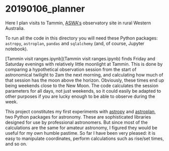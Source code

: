 # 20190106_planner

Here I plan visits to Tammin, [ASWA's](https://aswa-inc.org.au) observatory site in rural Western Australia.

To run all the code in this directory you will need these Python packages: `astropy`, `astroplan`, `pandas` and `sqlalchemy` (and, of course, Jupyter notebook).

[Tammin visit ranges.ipynb](Tammin visit ranges.ipynb) finds Friday and Saturday evenings with relatively little moonlight at Tammin. This is done by comparing a hypothetical observation session from the start of astronomical twilight to 2am the next morning, and calculating how much of that session has the moon above the horizon. Obviously, these times end up being weekends close to the New Moon. The code calculates the session parameters for all days, not just weekends, so it could easily be adapted to other purposes if you are lucky enough to be able to observe during the week.

This project constitutes my first experiments with [astropy](http://docs.astropy.org/en/stable/index.html) and [astroplan](https://astroplan.readthedocs.io/en/latest/index.html), two Python packages for astronomy. These are sophisticated libraries designed for use by professional astronomers. But since most of the calculations are the same for amateur astronomy, I figured they would be useful for my own humble pastime. So far I have been very pleased: it is easy to manipulate coordinates, perform calculations such as rise/set times, and so on.
